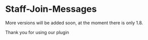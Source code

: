# Staff-Join-Messages

More versions will be added soon, at the moment there is only 1.8. 

Thank you for using our plugin
